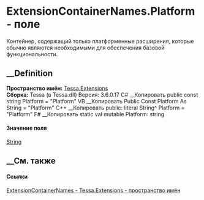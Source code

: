 # ExtensionContainerNames.Platform - поле
Контейнер, содержащий только платформенные расширения, которые обычно являются
необходимыми для обеспечения базовой функциональности.
## __Definition
 **Пространство имён:** [Tessa.Extensions](N_Tessa_Extensions.htm)  
 **Сборка:** Tessa (в Tessa.dll) Версия: 3.6.0.17
C# __Копировать
     public const string Platform = "Platform"
VB __Копировать
     Public Const Platform As String = "Platform"
C++ __Копировать
     public:
    literal String^ Platform = "Platform"
F# __Копировать
     static val mutable Platform: string
#### Значение поля
[String](https://learn.microsoft.com/dotnet/api/system.string)
##  __См. также
#### Ссылки
[ExtensionContainerNames - ](T_Tessa_Extensions_ExtensionContainerNames.htm)
[Tessa.Extensions - пространство имён](N_Tessa_Extensions.htm)
